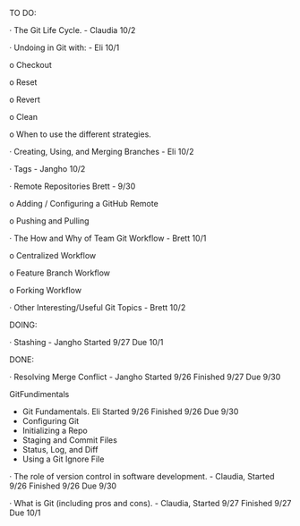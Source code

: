 TO DO:



· The Git Life Cycle. - Claudia 10/2

· Undoing in Git with: - Eli 10/1

o Checkout

o Reset

o Revert

o Clean

o When to use the different strategies.

· Creating, Using, and Merging Branches - Eli 10/2

· Tags - Jangho 10/2

· Remote Repositories  Brett - 9/30

o Adding / Configuring a GitHub Remote

o Pushing and Pulling

· The How and Why of Team Git Workflow  - Brett 10/1

o Centralized Workflow

o Feature Branch Workflow

o Forking Workflow

· Other Interesting/Useful Git Topics - Brett 10/2



DOING:



· Stashing - Jangho Started 9/27 Due 10/1



DONE:



· Resolving Merge Conflict - Jangho Started 9/26 Finished 9/27 Due 9/30

GitFundimentals

* Git Fundamentals. Eli Started 9/26 Finished 9/26 Due 9/30
* Configuring Git
* Initializing a Repo
* Staging and Commit Files
* Status, Log, and Diff
* Using a Git Ignore File

· The role of version control in software development.  - Claudia, Started 9/26 Finished 9/26 Due 9/30

· What is Git (including pros and cons). - Claudia, Started 9/27 Finished 9/27 Due 10/1

